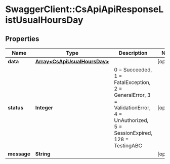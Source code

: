 # SwaggerClient::CsApiApiResponseListUsualHoursDay

## Properties
Name | Type | Description | Notes
------------ | ------------- | ------------- | -------------
**data** | [**Array&lt;CsApiUsualHoursDay&gt;**](CsApiUsualHoursDay.md) |  | [optional] 
**status** | **Integer** | 0 &#x3D; Succeeded, 1 &#x3D; FatalException, 2 &#x3D; GeneralError, 3 &#x3D; ValidationError, 4 &#x3D; UnAuthorized, 5 &#x3D; SessionExpired, 128 &#x3D; TestingABC | [optional] 
**message** | **String** |  | [optional] 


